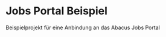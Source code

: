 Jobs Portal Beispiel
==================

Beispielprojekt für eine Anbindung an das Abacus Jobs Portal
